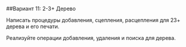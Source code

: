 ﻿##Вариант 11: 2-3+ Дерево

Написать процедуры добавления, сцепления, расцепления для 2­3+ дерева и его печати.

Реализуйте операции добавления, удаления и поиска для дерева.